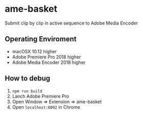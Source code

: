 # ame-basket

Submit clip by clip in active sequence to Adobe Media Encoder

## Operating Enviroment

* macOSX 10.12 higher
* Adobe Premiere Pro 2018 higher
* Adobe Media Encoder 2018 higher

## How to debug

1. `npm run build`
2. Lanch Adobe Premiere Pro
3. Open Window => Extension => ame-basket
4. Open `localhost:8092` in Chrome